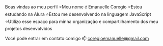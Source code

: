 Boas vindas ao meu perfil 
⭐Meu nome é Emanuelle Coregio
⭐Estou estudando na Alura
⭐Estou me desenvolvendo na linguagem JavaScript
⭐Utilizo esse espaço para minha organização e compartilhamento dos meu projetos desenvolvidos

Você pode entrar em contato comigo 📫
coregioemanuelle@gmail.com 
